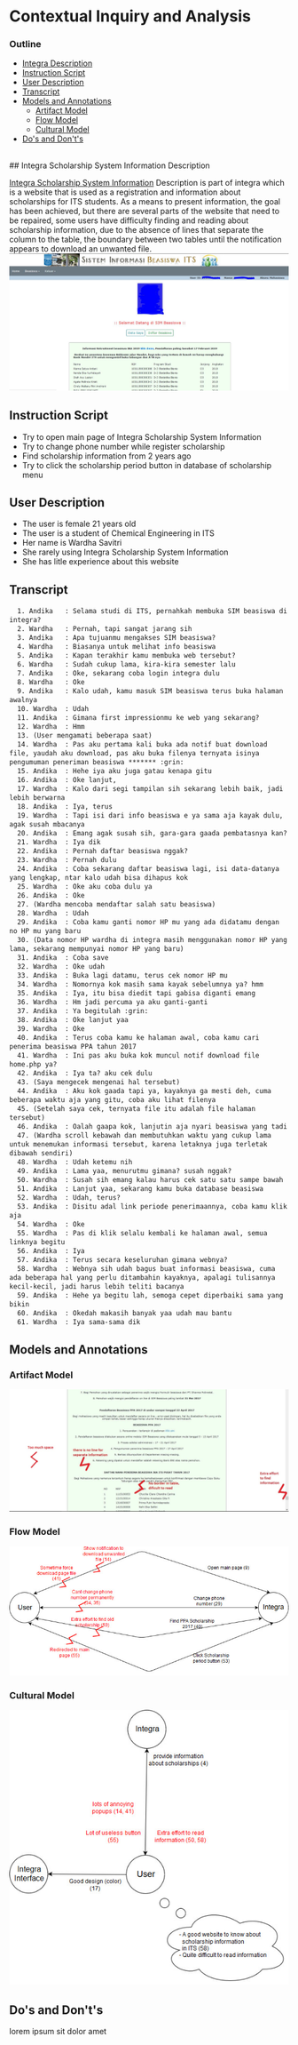 # Contextual Inquiry and Analysis

### Outline 
  - [Integra Description](#integra-scholarship-system-information-description)
  - [Instruction Script](#instruction-script)
  - [User Description](#user-description)
  - [Transcript](#transcript)
  - [Models and Annotations](#models-and-annotations)
      - [Artifact Model](#artifact-model)
      - [Flow Model](#flow-model)
      - [Cultural Model](#cultural-model)
  - [Do's and Don't's](#dos-and-donts)
<br>
## Integra Scholarship System Information Description

[Integra Scholarship System Information](https://integra.its.ac.id/) Description is part of integra which is a website that is used as a registration and information about scholarships for ITS students.
As a means to present information, the goal has been achieved, but there are several parts of the website that need to be repaired, some users have difficulty finding and reading about scholarship information, due to the absence of lines that separate the column to the table, the boundary between two tables until the notification appears to download an unwanted file.
![integra](Assets/integra.jpg)
<br>
## Instruction Script
  - Try to open main page of Integra Scholarship System Information
  - Try to change phone number while register scholarship
  - Find scholarship information from 2 years ago
  - Try to click the scholarship period button in database of scholarship menu

## User Description
  - The user is female 21 years old
  - The user is a student of Chemical Engineering in ITS
  - Her name is Wardha Savitri
  - She rarely using Integra Scholarship System Information
  - She has litle experience about this website

## Transcript
```text
  1. Andika   : Selama studi di ITS, pernahkah membuka SIM beasiswa di integra?
  2. Wardha   : Pernah, tapi sangat jarang sih
  3. Andika   : Apa tujuanmu mengakses SIM beasiswa?
  4. Wardha   : Biasanya untuk melihat info beasiswa
  5. Andika   : Kapan terakhir kamu membuka web tersebut?
  6. Wardha   : Sudah cukup lama, kira-kira semester lalu
  7. Andika   : Oke, sekarang coba login integra dulu
  8. Wardha   : Oke
  9. Andika   : Kalo udah, kamu masuk SIM beasiswa terus buka halaman awalnya
  10. Wardha  : Udah
  11. Andika  : Gimana first impressionmu ke web yang sekarang?
  12. Wardha  : Hmm
  13. (User mengamati beberapa saat)
  14. Wardha  : Pas aku pertama kali buka ada notif buat download file, yaudah aku download, pas aku buka filenya ternyata isinya pengumuman peneriman beasiswa ******* :grin:
  15. Andika  : Hehe iya aku juga gatau kenapa gitu
  16. Andika  : Oke lanjut, 
  17. Wardha  : Kalo dari segi tampilan sih sekarang lebih baik, jadi lebih berwarna
  18. Andika  : Iya, terus
  19. Wardha  : Tapi isi dari info beasiswa e ya sama aja kayak dulu, agak susah mbacanya 
  20. Andika  : Emang agak susah sih, gara-gara gaada pembatasnya kan?
  21. Wardha  : Iya dik
  22. Andika  : Pernah daftar beasiswa nggak?
  23. Wardha  : Pernah dulu
  24. Andika  : Coba sekarang daftar beasiswa lagi, isi data-datanya yang lengkap, ntar kalo udah bisa dihapus kok
  25. Wardha  : Oke aku coba dulu ya
  26. Andika  : Oke
  27. (Wardha mencoba mendaftar salah satu beasiswa)
  28. Wardha  : Udah
  29. Andika  : Coba kamu ganti nomor HP mu yang ada didatamu dengan no HP mu yang baru
  30. (Data nomor HP wardha di integra masih menggunakan nomor HP yang lama, sekarang mempunyai nomor HP yang baru)
  31. Andika  : Coba save
  32. Wardha  : Oke udah
  33. Andika  : Buka lagi datamu, terus cek nomor HP mu
  34. Wardha  : Nomornya kok masih sama kayak sebelumnya ya? hmm
  35. Andika  : Iya, itu bisa diedit tapi gabisa diganti emang
  36. Wardha  : Hm jadi percuma ya aku ganti-ganti
  37. Andika  : Ya begitulah :grin:
  38. Andika  : Oke lanjut yaa
  39. Wardha  : Oke
  40. Andika  : Terus coba kamu ke halaman awal, coba kamu cari penerima beasiswa PPA tahun 2017
  41. Wardha  : Ini pas aku buka kok muncul notif download file home.php ya?
  42. Andika  : Iya ta? aku cek dulu
  43. (Saya mengecek mengenai hal tersebut)
  44. Andika  : Aku kok gaada tapi ya, kayaknya ga mesti deh, cuma beberapa waktu aja yang gitu, coba aku lihat filenya
  45. (Setelah saya cek, ternyata file itu adalah file halaman tersebut)
  46. Andika  : Oalah gaapa kok, lanjutin aja nyari beasiswa yang tadi
  47. (Wardha scroll kebawah dan membutuhkan waktu yang cukup lama untuk menemukan informasi tersebut, karena letaknya juga terletak dibawah sendiri)
  48. Wardha  : Udah ketemu nih
  49. Andika  : Lama yaa, menurutmu gimana? susah nggak?
  50. Wardha  : Susah sih emang kalau harus cek satu satu sampe bawah
  51. Andika  : Lanjut yaa, sekarang kamu buka database beasiswa
  52. Wardha  : Udah, terus?
  53. Andika  : Disitu adal link periode penerimaannya, coba kamu klik aja
  54. Wardha  : Oke
  55. Wardha  : Pas di klik selalu kembali ke halaman awal, semua linknya begitu
  56. Andika  : Iya
  57. Andika  : Terus secara keseluruhan gimana webnya?
  58. Wardha  : Webnya sih udah bagus buat informasi beasiswa, cuma ada beberapa hal yang perlu ditambahin kayaknya, apalagi tulisannya kecil-kecil, jadi harus lebih teliti bacanya
  59. Andika  : Hehe ya begitu lah, semoga cepet diperbaiki sama yang bikin
  60. Andika  : Okedah makasih banyak yaa udah mau bantu
  61. Wardha  : Iya sama-sama dik
``` 


## Models and Annotations
### Artifact Model
![Artifact Model and Annotation](Assets/artifact.jpg)
### Flow Model
![Flow Model and Annotation](Assets/flow.jpg)
### Cultural Model
![Cultural Model and Annotation](Assets/cultural.jpg)

## Do's and Don't's
lorem ipsum sit dolor amet

